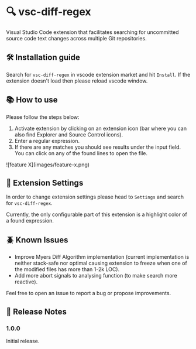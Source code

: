 # 🔍 vsc-diff-regex

Visual Studio Code extension that facilitates searching for uncommitted source code text changes across multiple Git repositories.

## 🛠️ Installation guide

Search for `vsc-diff-regex` in vscode extension market and hit `Install`. If the extension doesn't load then please reload vscode window.

## 📚 How to use

Please follow the steps below:
1. Activate extension by clicking on an extension icon (bar where you can also find Explorer and Source Control icons).
2. Enter a regular expression.
3. If there are any matches you should see results under the input field. You can click on any of the found lines to open the file. 

\!\[feature X\]\(images/feature-x.png\) 

## 🔩 Extension Settings

In order to change extension settings please head to `Settings` and search for `vsc-diff-regex`.

Currently, the only configurable part of this extension is a highlight color of a found expression. 

## 🪲 Known Issues

* Improve Myers Diff Algorithm implementation (current implementation is neither stack-safe nor optimal causing extension to freeze when one of the modified files has more than 1-2k LOC).
* Add more abort signals to analysing function (to make search more reactive).

Feel free to open an issue to report a bug or propose improvements.

## 📰 Release Notes

### 1.0.0

Initial release.